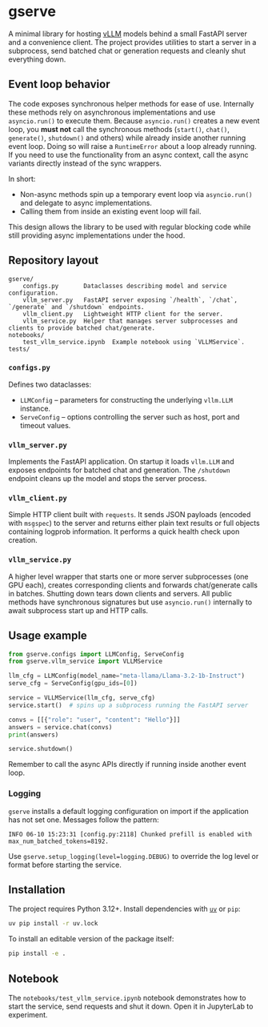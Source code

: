 # gserve

A minimal library for hosting [vLLM](https://github.com/vllm-project/vllm) models behind a small FastAPI server and a convenience client.  The project provides utilities to start a server in a subprocess, send batched chat or generation requests and cleanly shut everything down.

## Event loop behavior

The code exposes synchronous helper methods for ease of use.  Internally these methods rely on asynchronous implementations and use `asyncio.run()` to execute them.  Because `asyncio.run()` creates a new event loop, you **must not** call the synchronous methods (`start()`, `chat()`, `generate()`, `shutdown()` and others) while already inside another running event loop.  Doing so will raise a `RuntimeError` about a loop already running.  If you need to use the functionality from an async context, call the async variants directly instead of the sync wrappers.

In short:

- Non-async methods spin up a temporary event loop via `asyncio.run()` and delegate to async implementations.
- Calling them from inside an existing event loop will fail.

This design allows the library to be used with regular blocking code while still providing async implementations under the hood.

## Repository layout

```
gserve/
    configs.py       Dataclasses describing model and service configuration.
    vllm_server.py   FastAPI server exposing `/health`, `/chat`, `/generate` and `/shutdown` endpoints.
    vllm_client.py   Lightweight HTTP client for the server.
    vllm_service.py  Helper that manages server subprocesses and clients to provide batched chat/generate.
notebooks/
    test_vllm_service.ipynb  Example notebook using `VLLMService`.
tests/
```

### `configs.py`
Defines two dataclasses:
- `LLMConfig` – parameters for constructing the underlying `vllm.LLM` instance.
- `ServeConfig` – options controlling the server such as host, port and timeout values.

### `vllm_server.py`
Implements the FastAPI application.  On startup it loads `vllm.LLM` and exposes endpoints for batched chat and generation.  The `/shutdown` endpoint cleans up the model and stops the server process.

### `vllm_client.py`
Simple HTTP client built with `requests`.  It sends JSON payloads (encoded with `msgspec`) to the server and returns either plain text results or full objects containing logprob information.  It performs a quick health check upon creation.

### `vllm_service.py`
A higher level wrapper that starts one or more server subprocesses (one GPU each), creates corresponding clients and forwards chat/generate calls in batches.  Shutting down tears down clients and servers.  All public methods have synchronous signatures but use `asyncio.run()` internally to await subprocess start up and HTTP calls.

## Usage example

```python
from gserve.configs import LLMConfig, ServeConfig
from gserve.vllm_service import VLLMService

llm_cfg = LLMConfig(model_name="meta-llama/Llama-3.2-1b-Instruct")
serve_cfg = ServeConfig(gpu_ids=[0])

service = VLLMService(llm_cfg, serve_cfg)
service.start()  # spins up a subprocess running the FastAPI server

convs = [[{"role": "user", "content": "Hello"}]]
answers = service.chat(convs)
print(answers)

service.shutdown()
```

Remember to call the async APIs directly if running inside another event loop.

### Logging

`gserve` installs a default logging configuration on import if the
application has not set one.  Messages follow the pattern:

```
INFO 06-10 15:23:31 [config.py:2118] Chunked prefill is enabled with max_num_batched_tokens=8192.
```

Use `gserve.setup_logging(level=logging.DEBUG)` to override the log level or
format before starting the service.

## Installation

The project requires Python 3.12+.  Install dependencies with [`uv`](https://github.com/astral-sh/uv) or `pip`:

```bash
uv pip install -r uv.lock
```

To install an editable version of the package itself:

```bash
pip install -e .
```

## Notebook

The `notebooks/test_vllm_service.ipynb` notebook demonstrates how to start the service, send requests and shut it down.  Open it in JupyterLab to experiment.